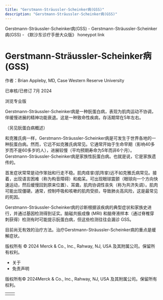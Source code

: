 ```yaml
---
title: "Gerstmann-Sträussler-Scheinker病(GSS)"
description: "Gerstmann-Sträussler-Scheinker病(GSS)"
---
```


﻿Gerstmann-Sträussler-Scheinker病(GSS) - Gerstmann-Sträussler-Scheinker病(GSS) - 《默沙东诊疗手册大众版》 honeypot link

# Gerstmann-Sträussler-Scheinker病(GSS)

作者：Brian Appleby, MD, Case Western Reserve University

已审核/已修订 7月 2024

浏览专业版

Gerstmann-Sträussler-Scheinker病是一种朊蛋白病，表现为肌肉运动不协调，伴缓慢进展的精神功能衰退。这是一种致命性疾病，存活期常在5年左右。

（另见朊蛋白病概述）

和克雅氏病一样，Gerstmann-Sträussler-Scheinker病是可发生于世界各地的一种朊蛋白病。然而，它远不如克雅氏病常见。它通常开始于生命早期（影响40多岁而不是60多岁的人），进展较慢（平均预期寿命为5年而非6个月）。Gerstmann-Sträussler-Scheinker病是家族性朊蛋白病。也就是说，它是家族遗传的。

首发症状常常是动作笨拙和行走不稳。肌肉痉挛(肌阵挛)远不如克雅氏病常见。接着，出现语言困难（称为构音障碍）和痴呆。可出现眼球震颤（眼球向一个方向快速运动，然后缓慢回到原来位置）、耳聋。肌肉协调性丧失（称为共济失调）。肌肉可能出现僵硬。通常，控制呼吸和咳嗽的肌肉受损，导致肺炎高风险，这是最常见的死因。

Gerstmann-Sträussler-Scheinker病的诊断根据该疾病的典型症状和家族史进行，并通过基因检测得到证实。脑磁共振成像 (MRI) 和脑脊液样本（通过脊椎穿刺获得）检测有时可能提示朊蛋白病，但这些检测往往会漏诊 GSS。

目前尚无有效的治疗方法。治疗Gerstmann-Sträussler-Scheinker病的重点是缓解症状。



版权所有 © 2024
Merck & Co., Inc., Rahway, NJ, USA 及其附属公司。保留所有权利。

- 关于
- 免责声明

版权所有© 2024Merck & Co., Inc., Rahway, NJ, USA 及其附属公司。保留所有权利。

|     |     |
| --- | --- |
|  |  |